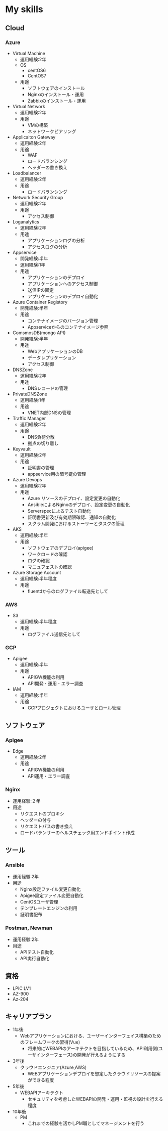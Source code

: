 # My skills

## Cloud

### Azure

- Virtual Machine
  - 運用経験:2年
  - OS
    - centOS6
    - CentOS7
  - 用途
    - ソフトウェアのインストール
    - Nginxのインストール・運用
    - Zabbixのインストール・運用
- Virtual Network
  - 運用経験:2年
  - 用途
    - VMの構築
    - ネットワークピアリング
- Applicaiton Gateway
  - 運用経験:2年
  - 用途
    - WAF
    - ロードバランシング
    - ヘッダーの書き換え
- Loadbalancer
  - 運用経験:2年
  - 用途
    - ロードバランシング
- Network Security Group
  - 運用経験:2年
  - 用途
    - アクセス制御
- Loganalytics
  - 運用経験:2年
  - 用途
    - アプリケーションログの分析
    - アクセスログの分析
- Appservice
  - 開発経験:半年
  - 運用経験:1年
  - 用途
    - アプリケーションのデプロイ
    - アプリケーションへのアクセス制御
    - 送信IPの固定
    - アプリケーションのデプロイ自動化
- Azure Container Registory
  - 開発経験:半年
  - 用途
    - コンテナイメージのバージョン管理
    - Appserviceからのコンテナイメージ参照
- ComsmosDB(mongo API)
  - 開発経験:半年
  - 用途
    - WebアプリケーションのDB
    - データレプリケーション
    - アクセス制御
- DNSZone
  - 運用経験:2年
  - 用途
    - DNSレコードの管理
- PrivateDNSZone
  - 運用経験:1年
  - 用途
    - VNET内部DNSの管理
- Traffic Manager
  - 運用経験:2年
  - 用途
    - DNS負荷分散
    - 拠点の切り離し
- Keyvault
  - 運用経験:2年
  - 用途
    - 証明書の管理
    - appservice用の暗号鍵の管理
- Azure Devops
  - 運用経験:2年
  - 用途
    - Azure リソースのデプロイ、設定変更の自動化
    - AnsibleによるNginxのデプロイ、設定変更の自動化
    - Serverspecによるテスト自動化
    - 証明書更新及び有効期限確認、通知の自動化
    - スクラム開発におけるストーリーとタスクの管理
- AKS
  - 運用経験:半年
  - 用途
    - ソフトウェアのデプロイ(apigee)
    - ワークロードの確認
    - ログの確認
    - マニュフェストの確認
- Azure Storage Account
  - 運用経験:半年程度
  - 用途
    - fluentdからのログファイル転送先として

### AWS

- S3
  - 運用経験:半年程度
  - 用途
    - ログファイル送信先として

### GCP

- Apigee
  - 運用経験:半年
  - 用途
    - APIGW機能の利用
    - API開発・運用・エラー調査
- IAM
  - 運用経験:半年
  - 用途
    - GCPプロジェクトにおけるユーザとロール管理

## ソフトウェア

### Apigee

- Edge
  - 運用経験:2年
  - 用途
    - APIGW機能の利用
    - API運用・エラー調査

### Nginx

- 運用経験:２年
- 用途
  - リクエストのプロキシ
  - ヘッダーの付与
  - リクエストパスの書き換え
  - ロードバランサーのヘルスチェック用エンドポイント作成

## ツール

### Ansible

- 運用経験:2年
- 用途
  - Nginx設定ファイル変更自動化
  - Apigee設定ファイル変更自動化
  - CentOSユーザ管理
  - テンプレートエンジンの利用
  - 証明書配布

### Postman, Newman

- 運用経験:2年
- 用途
  - APIテスト自動化
  - API実行自動化

## 資格

- LPIC LV1
- AZ-900
- Az-204

## キャリアプラン

- 1年後
  - Webアプリケーションにおける、ユーザーインターフェイス構築のためのフレームワークの習得(Vue)
    - 将来的にWEBAPIのアーキテクトを目指しているため、API利用側(ユーザインターフェース)の開発が行えるようにする
- 3年後
  - クラウドエンジニア(Azure,AWS)
    - WEBアプリケーションデプロイを想定したクラウドリソースの提案ができる程度
- 5年後
  - WEBAPIアーキテクト
    - セキュリティを考慮したWEBAPIの開発・運用・監視の設計を行える程度
- 10年後
  - PM
    - これまでの経験を活かしPM職としてマネージメントを行う
